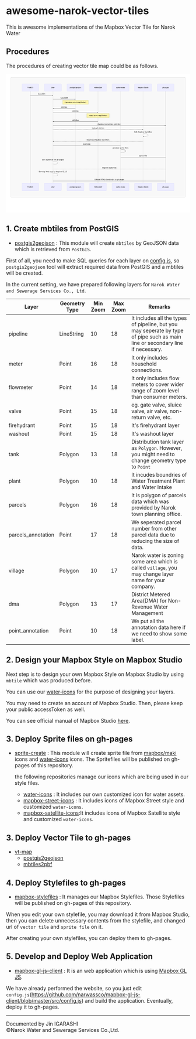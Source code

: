 # awesome-narok-vector-tiles
This is awesome implementations of the Mapbox Vector Tile for Narok Water

## Procedures
The procedures of creating vector tile map could be as follows.

![procedures](./images/procedures.png)

## 1. Create mbtiles from PostGIS
- [postgis2geojson](https://github.com/narwassco/postgis2geojson) : This module will create `mbtiles` by GeoJSON data which is retrieved from `PostGIS`.

First of all, you need to make SQL queries for each layer on [config.js](https://github.com/narwassco/postgis2geojson/blob/master/config.js), so `postgis2geojson` tool will extract required data from PostGIS and a mbtiles will be created.

In the current setting, we have prepared following layers for `Narok Water and Sewerage Services Co., Ltd`.

|Layer|Geometry Type|Min Zoom|Max Zoom|Remarks|
|---|---|---|---|---|
|pipeline|LineString|10|18|It includes all the types of pipeline, but you may seperate by type of pipe such as main line or secondary line if necessary.|
|meter|Point|16|18|It only includes household connections.|
|flowmeter|Point|14|18|It only includes flow meters to cover wider range of zoom level than consumer meters.|
|valve|Point|15|18|eg. gate valve, sluice valve, air valve, non-return valve, etc.|
|firehydrant|Point|15|18|It's firehydrant layer|
|washout|Point|15|18|It's washout layer|
|tank|Polygon|13|18|Distribution tank layer as `Polygon`. However, you might need to change geometry type to `Point`|
|plant|Polygon|10|18|It incudes boundries of Water Treatment Plant and Water Intake|
|parcels|Polygon|16|18|It is polygon of parcels data which was provided by Narok town planning office.|
|parcels_annotation|Point|17|18|We seperated parcel number from other parcel data due to reducing the size of data.|
|village|Polygon|10|17|Narok water is zoning some area which is called `village`, you may change layer name for your company.|
|dma|Polygon|13|17|District Metered Area(DMA) for Non-Revenue Water Management|
|point_annotation|Point|10|18|We put all the annotation data here if we need to show some label.|

## 2. Design your Mapbox Style on Mapbox Studio
Next step is to design your own Mapbox Style on Mapbox Studio by using `mbtile` which was produced before.

You can use our [water-icons](https://github.com/narwassco/water-icons) for the purpose of designing your layers.

You may need to create an account of Mapbox Studio. Then, please keep your public accessToken as well. 

You can see official manual of Mapbox Studio [here](https://docs.mapbox.com/studio-manual/overview/).

## 3. Deploy Sprite files on gh-pages
- [sprite-create](https://github.com/narwassco/sprite-create) : This module will create sprite file from [mapbox/maki](https://github.com/mapbox/maki) icons and [water-icons](https://github.com/narwassco/water-icons) icons. The Spritefiles will be published on gh-pages of this repository.

    the following repositories manage our icons which are being used in our style files.
  - [water-icons](https://github.com/narwassco/water-icons) : It includes our own customized icon for water assets.
  - [mapbox-street-icons](https://github.com/narwassco/mapbox-street-icons) : It includes icons of Mapbox Street style and customized `water-icons`.
  - [mapbox-satellite-icons](https://github.com/narwassco/mapbox-satellite-icons):It includes icons of Mapbox Satellite style and customized `water-icons`.

## 3. Deploy Vector Tile to gh-pages
- [vt-map](https://github.com/narwassco/vt-map)
  - [postgis2geojson](https://github.com/narwassco/postgis2geojson)
  - [mbtiles2pbf](https://github.com/narwassco/mbtiles2pbf)

## 4. Deploy Stylefiles to gh-pages
- [mapbox-stylefiles](https://github.com/narwassco/mapbox-stylefiles) : It manages our Mapbox Stylefiles. Those Stylefiles will be published on gh-pages of this repository.

When you edit your own stylefile, you may download it from Mapbox Studio, then you can delete unnecessary contents from the stylefile, and changed url of `vector tile` and `sprite file` on it.

After creating your own stylefiles, you can deploy them to gh-pages.

## 5. Develop and Deploy Web Application
- [mapbox-gl-js-client](https://github.com/narwassco/mapbox-gl-js-client) : It is an web application which is using [Mapbox GL JS](https://docs.mapbox.com/mapbox-gl-js/api/). 

We have already performed the website, so you just edit `config.js`(https://github.com/narwassco/mapbox-gl-js-client/blob/master/src/config.js) and build the application. Eventually, deploy it to gh-pages.

---
Documented by Jin IGARASHI <br>
©Narok Water and Sewerage Services Co.,Ltd.